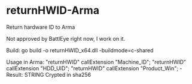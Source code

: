 # returnHWID-Arma
Return hardware ID to Arma
 
 Not approved by BattlEye right now, I work on it.
 
 Build: go build -o returnHWID_x64.dll -buildmode=c-shared

 Usage in Arma:
    "returnHWID" callExtension "Machine_ID";
    "returnHWID" callExtension "HDD_UID";
    "returnHWID" callExtension "Product_Win";
    -Result: STRING Crypted in sha256
